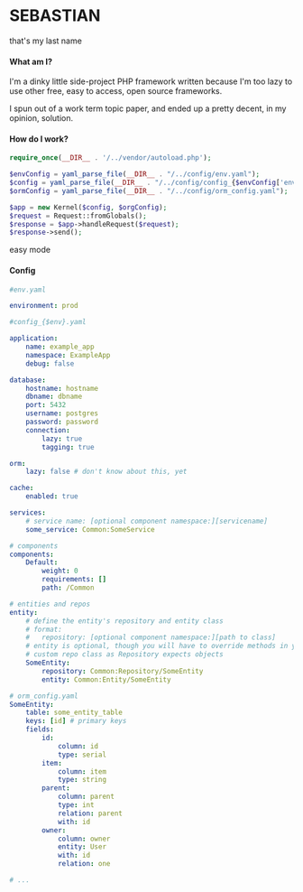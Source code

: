 # SEBASTIAN
that's my last name

#### What am I?
I'm a dinky little side-project PHP framework written because I'm too lazy to use other free, easy to access, open source frameworks.

I spun out of a work term topic paper, and ended up a pretty decent, in my opinion, solution.

#### How do I work?

```php
require_once(__DIR__ . '/../vendor/autoload.php');

$envConfig = yaml_parse_file(__DIR__ . "/../config/env.yaml");
$config = yaml_parse_file(__DIR__ . "/../config/config_{$envConfig['environment']}.yaml");
$ormConfig = yaml_parse_file(__DIR__ . "/../config/orm_config.yaml");

$app = new Kernel($config, $orgConfig);
$request = Request::fromGlobals();
$response = $app->handleRequest($request);
$response->send();
```

easy mode

#### Config

```yaml
#env.yaml

environment: prod
```

```yaml
#config_{$env}.yaml

application:
    name: example_app
    namespace: ExampleApp
    debug: false

database:
    hostname: hostname
    dbname: dbname
    port: 5432
    username: postgres
    password: password
    connection:
        lazy: true
        tagging: true

orm:
    lazy: false # don't know about this, yet

cache:
    enabled: true

services:
	# service name: [optional component namespace:][servicename]
    some_service: Common:SomeService

# components
components:
    Default:
        weight: 0
        requirements: []
        path: /Common

# entities and repos
entity:
	# define the entity's repository and entity class
	# format:
	# 	repository: [optional component namespace:][path to class]
	# entity is optional, though you will have to override methods in your
	# custom repo class as Repository expects objects
    SomeEntity:
        repository: Common:Repository/SomeEntity
        entity: Common:Entity/SomeEntity
```

```yaml
# orm_config.yaml
SomeEntity:
    table: some_entity_table
    keys: [id] # primary keys
    fields:
        id:
            column: id
            type: serial
        item:
            column: item
            type: string
        parent:
            column: parent
            type: int
            relation: parent
            with: id
        owner:
            column: owner
            entity: User
            with: id
            relation: one

# ...
```


